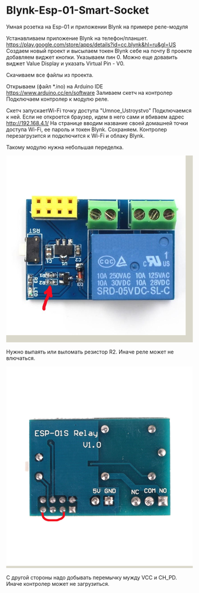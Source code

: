# Blynk-Esp-01-Smart-Socket
Умная розетка на Esp-01 и приложении Blynk на примере реле-модуля


Устанавливаем приложение Blynk на телефон/планшет.
https://play.google.com/store/apps/details?id=cc.blynk&hl=ru&gl=US
Создаем новый проект и высылаем токен Blynk себе на почту
В проекте добавляем виджет кнопки. Указываем пин 0.
Можно еще довавить виджет Value Display и указать Virtual Pin - V0. 

Скачиваем все файлы из проекта.

Открываем (файл *.ino) на Arduino IDE https://www.arduino.cc/en/software
Заливаем скетч на контролер
Подключаем контролер к модулю реле.

Скетч запускаетWi-Fi точку доступа "Umnоe_Ustroystvo"
Подключаемся к ней. Если не откроется браузер, идем в него сами и вбиваем адрес http://192.168.4.1/
На странице вводим название своей домашней точки доступа Wi-Fi, ее пароль и токен Blynk.
Сохраняем. Контролер перезагрузится и подключится к Wi-Fi и облаку Blynk.


Такому модулю нужна небольшая переделка.


![alt text](https://github.com/CHE77/Blynk-Esp-01-Smart-Socket/blob/main/ESP01-S-5V-WiFi-Relay-Module1.jpg?raw=true)

Нужно выпаять или выломать резистор R2. Иначе реле может не влючаться.




![alt text](https://github.com/CHE77/Blynk-Esp-01-Smart-Socket/blob/main/esp8266-01s-relay-expansion-module-back1.jpg?raw=true)

C другой стороны надо добывать перемычку мужду VCC и CH_PD. Иначе контролер может не загрузиться.
